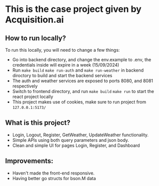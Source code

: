 # This is the case project given by Acquisition.ai

## How to run locally?
To run this locally, you will need to change a few things:
- Go into backend directory, and change the env.example to .env, the credentials inside will expire in a week (15/09/2024)
- Run ```make build``` ```make run-auth``` and ```make run-weather``` in backend diroctory to build and start the backend services
- The auth and weather services are exposed to ports 8080, and 8081 respectively
- Switch to frontend directory, and run ```make build``` ```make run``` to start the react project locally
- This project makes use of cookies, make sure to run project from ```127.0.0.1:5173/```

## What is this project?
- Login, Logout, Register, GetWeather, UpdateWeather functionality.
- Simple APIs using both query parameters and json body.
- Clean and simple UI for pages Login, Register, and Dashboard

## Improvements:
- Haven't made the front-end responsive.
- Having better go structs for bson.M data

